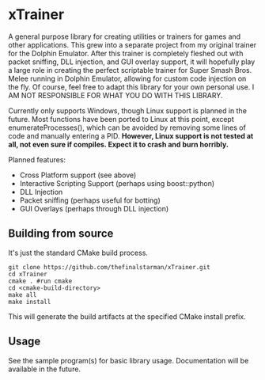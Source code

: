 # xTrainer
A general purpose library for creating utilities or trainers for games and other applications. This grew into a separate project from my original trainer for the Dolphin Emulator. After this trainer is completely fleshed out with packet sniffing, DLL injection, and GUI overlay support, it will hopefully play a large role in creating the perfect scriptable trainer for Super Smash Bros. Melee running in Dolphin Emulator, allowing for custom code injection on the fly. Of course, feel free to adapt this library for your own personal use.
I AM NOT RESPONSIBLE FOR WHAT YOU DO WITH THIS LIBRARY.

Currently only supports Windows, though Linux support is planned in the future. Most functions have been ported to Linux at this point, except enumerateProcesses(), which can be avoided by removing some lines of code and manually entering a PID. **However, Linux support is not tested at all, not even sure if compiles. Expect it to crash and burn horribly.**

Planned features:
+ Cross Platform support (see above)
+ Interactive Scripting Support (perhaps using boost::python)
+ DLL Injection
+ Packet sniffing (perhaps useful for botting)
+ GUI Overlays (perhaps through DLL injection)

## Building from source
It's just the standard CMake build process.

```
git clone https://github.com/thefinalstarman/xTrainer.git
cd xTrainer
cmake . #run cmake
cd <cmake-build-directory>
make all
make install
```

This will generate the build artifacts at the specified CMake install prefix.

## Usage
See the sample program(s) for basic library usage.
Documentation will be available in the future.

